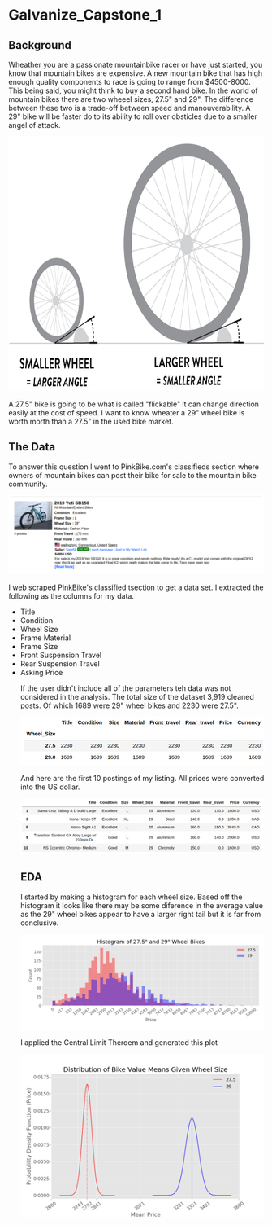 # Galvanize_Capstone_1
## Background
Wheather you are a passionate mountainbike racer or have just started, you know that mountain bikes are expensive. A new mountain bike that has high enough quality components to race is going to range from $4500-8000. This being said, you might think to buy a second hand bike. In the world of mountain bikes there are two wheeel sizes, 27.5"  and 29". The difference between these two is a trade-off between speed and manouverability. A 29" bike will be faster do to its ability to roll over obsticles due to a smaller angel of attack.
<p align="center">
  <img src="Images/angle_of_attack _final.png" width=800 height=500 >
</p>

 A 27.5" bike is going to be what is called "flickable" it can change direction easily at the cost of speed. I want to know wheater a 29" wheel bike is worth morth than a 27.5" in the used bike market. 
## The Data
To answer this question I went to PinkBike.com's classifieds section where owners of mountain bikes can post their bike for sale to the mountain bike community. 

<p align="center">
  <img src="Images/posting.png" >
</p>

I web scraped PinkBike's classified tsection to get a data set. I extracted the following as the columns for my data.
<ul> 
    <li>Title
    <li>Condition
    <li>Wheel Size
    <li>Frame Material
    <li>Frame Size
    <li>Front Suspension Travel
    <li>Rear Suspension Travel
    <li>Asking Price

If the user didn't include all of the parameters teh data was not considered in the analysis. The total size of the dataset 
3,919 cleaned posts. Of which 1689 were 29" wheel bikes and 2230 were 27.5". 

<p align="center">
  <img src="Images/cleaned_data.png" >
</p>
And here are the first 10 postings of my listing. All prices were converted into the US dollar. 
<p align="center">
  <img src="Images/df_head.png" >
</p>

## EDA

I started by making a histogram for each wheel size. Based off the histogram it looks like there may be some diference in the average value as the 29" wheel bikes appear to have a larger right tail but it is far from conclusive.

<p align="center">
  <img src="Images/hist_no_kde.png" >
</p>

I applied the Central Limit Theroem and generated this plot

<p align="center">
  <img src="Images/Dist_of_means.png" >
</p>